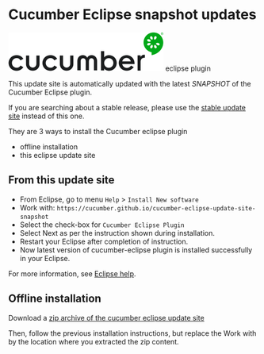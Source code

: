 # Cucumber Eclipse snapshot updates

![cucumber eclipse](/assets/cucumber-black-128.png) eclipse plugin

This update site is automatically updated with the latest *SNAPSHOT* of the Cucumber Eclipse plugin.

If you are searching about a stable release, please use the [stable update site](https://cucumber.github.io/cucumber-eclipse-update-site) instead of this one.

They are 3 ways to install the Cucumber eclipse plugin

 * offline installation
 * this eclipse update site

## From this update site

 * From Eclipse, go to menu `Help` > `Install New software`
 * Work with: `https://cucumber.github.io/cucumber-eclipse-update-site-snapshot`
 * Select the check-box for `Cucumber Eclipse Plugin`
 * Select Next as per the instruction shown during installation.
 * Restart your Eclipse after completion of instruction.
 * Now latest version of cucumber-eclipse plugin is installed successfully in your Eclipse.

For more information, see [Eclipse help](https://help.eclipse.org/kepler/index.jsp?topic=/org.eclipse.platform.doc.user/tasks/tasks-124.htm
).

## Offline installation

Download a [zip archive of the cucumber eclipse update site](https://github.com/cucumber/cucumber-eclipse/releases)

Then, follow the previous installation instructions, but replace the Work with by the location where you extracted the zip content.
